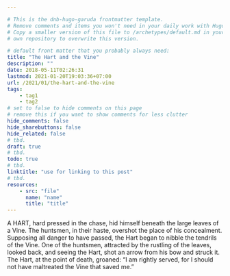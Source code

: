 ```yaml
---

# This is the dnb-hugo-garuda frontmatter template. 
# Remove comments and items you won't need in your daily work with Hugo.
# Copy a smaller version of this file to /archetypes/default.md in your
# own repository to overwrite this version.

# default front matter that you probably always need:
title: "The Hart and the Vine"
description: ""
date: 2018-05-11T02:26:31
lastmod: 2021-01-20T19:03:36+07:00
url: /2021/01/the-hart-and-the-vine
tags:
    - tag1
    - tag2
# set to false to hide comments on this page
# remove this if you want to show comments for less clutter
hide_comments: false
hide_sharebuttons: false
hide_related: false
# tbd.
draft: true
# tbd.
todo: true
# tbd.
linktitle: "use for linking to this post"
# tbd.
resources:
    - src: "file"
      name: "name"
      title: "title"
---
```

A HART, hard pressed in the chase, hid himself beneath the large leaves of a Vine. The huntsmen, in their haste, overshot the place of his concealment. Supposing all danger to have passed, the Hart began to nibble the tendrils of the Vine. One of the huntsmen, attracted by the rustling of the leaves, looked back, and seeing the Hart, shot an arrow from his bow and struck it. The Hart, at the point of death, groaned: “I am rightly served, for I should not have maltreated the Vine that saved me.”



